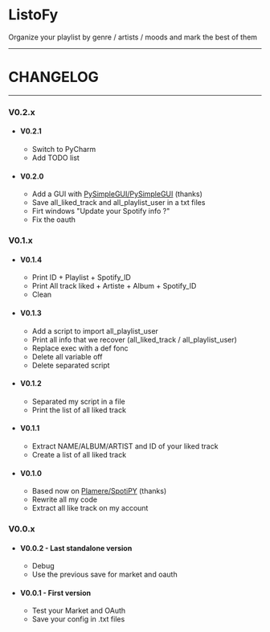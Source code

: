 # ListoFy

Organize your playlist by genre / artists / moods and mark the best of them



---

# CHANGELOG

---

### V0.2.x

- #### V0.2.1
    - Switch to PyCharm
    - Add TODO list
- #### V0.2.0
    - Add a GUI with [PySimpleGUI/PySimpleGUI](https://github.com/PySimpleGUI/PySimpleGUI) (thanks)
    - Save all_liked_track and all_playlist_user in a txt files
    - Firt windows "Update your Spotify info ?"
    - Fix the oauth

### V0.1.x

- #### V0.1.4
    - Print ID + Playlist + Spotify_ID
    - Print All track liked + Artiste + Album + Spotify_ID
    - Clean
- #### V0.1.3
    - Add a script to import all_playlist_user
    - Print all info that we recover (all_liked_track / all_playlist_user)
    - Replace exec with a def fonc
    - Delete all variable off
    - Delete separated script
- #### V0.1.2
    - Separated my script in a file
    - Print the list of all liked track
- #### V0.1.1
    - Extract NAME/ALBUM/ARTIST and ID of your liked track
    - Create a list of all liked track
- #### V0.1.0
    - Based now on [Plamere/SpotiPY](https://github.com/plamere/spotipy) (thanks)
    - Rewrite all my code
    - Extract all like track on my account

### V0.0.x

- #### V0.0.2 - Last standalone version
    - Debug
    - Use the previous save for market and oauth
- #### V0.0.1 - First version
    - Test your Market and OAuth
    - Save your config in .txt files